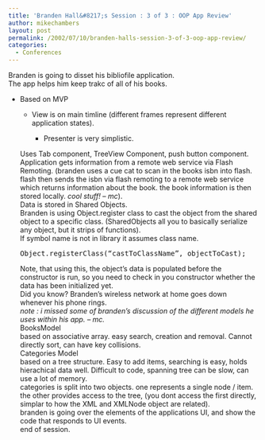 ```yaml
---
title: 'Branden Hall&#8217;s Session : 3 of 3 : OOP App Review'
author: mikechambers
layout: post
permalink: /2002/07/10/branden-halls-session-3-of-3-oop-app-review/
categories:
  - Conferences
---
```



Branden is going to disset his bibliofile application.  
The app helps him keep trakc of all of his books.  
  
*   Based on MVP  
    *   View is on main timline (different frames represent different application states).  
        *   Presenter is very simplistic.</UL>
          
        Uses Tab component, TreeView Component, push button component.  
        Application gets information from a remote web service via Flash Remoting. (branden uses a cue cat to scan in the books isbn into flash. flash then sends the isbn via flash remoting to a remote web service which returns information about the book. the book information is then stored locally. *cool stuff! &#8211; mc*).  
        Data is stored in Shared Objects.  
        Branden is using Object.register class to cast the object from the shared object to a specific class. (SharedObjects all you to basically serialize any object, but it strips of functions).  
        If symbol name is not in library it assumes class name.
        <PRE>Object.registerClass(&#8220;castToClassName&#8221;, objectToCast);</PRE>
        
          
        Note, that using this, the object&#8217;s data is populated before the constructor is run, so you need to check in you constructor whether the data has been initialized yet.  
        Did you know? Branden&#8217;s wireless network at home goes down whenever his phone rings.  
        *note : i missed some of branden&#8217;s discussion of the different models he uses within his app. &#8211; mc.*  
        BooksModel  
        based on associative array. easy search, creation and removal. Cannot directly sort, can have key collisions.  
        Categories Model  
        based on a tree structure. Easy to add items, searching is easy, holds hierachical data well. Difficult to code, spanning tree can be slow, can use a lot of memory.  
        categories is split into two objects. one represents a single node / item. the other provides access to the tree, (you dont access the first directly, simplar to how the XML and XMLNode object are related).  
        branden is going over the elements of the applications UI, and show the code that responds to UI events.  
        end of session.</p>
